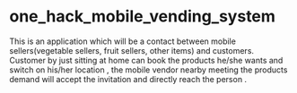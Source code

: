 # one_hack_mobile_vending_system
This is an application which will be a contact between mobile sellers(vegetable sellers, fruit sellers, other items) and customers. Customer by just sitting at home can book the products he/she wants and switch on his/her location , the mobile vendor nearby meeting the products demand will accept the invitation and directly reach the person . 

